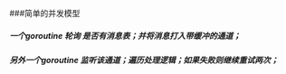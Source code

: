 
###简单的并发模型



##### 一个goroutine 轮询 是否有消息表；并将消息打入带缓冲的通道；
##### 另外一个goroutine 监听该通道；遍历处理逻辑；如果失败则继续重试两次；





